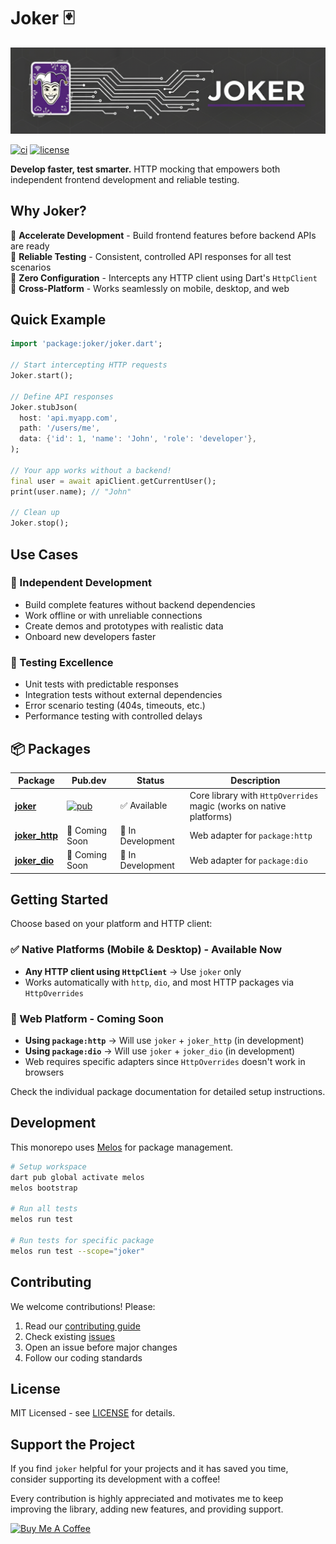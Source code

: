 # Joker 🃏

![Joker Banner](https://raw.githubusercontent.com/juanvegu/joker_dart/main/assets/joker_banner.png)

[![ci](https://github.com/juanvegu/joker_dart/actions/workflows/ci.yaml/badge.svg)](https://github.com/juanvegu/joker_dart/actions/workflows/ci.yaml)
[![license](https://img.shields.io/badge/license-MIT-blue.svg)](https://opensource.org/licenses/MIT)

**Develop faster, test smarter.** HTTP mocking that empowers both independent frontend development and reliable testing.

## Why Joker?

🚀 **Accelerate Development** - Build frontend features before backend APIs are ready  
🧪 **Reliable Testing** - Consistent, controlled API responses for all test scenarios  
🎯 **Zero Configuration** - Intercepts any HTTP client using Dart's `HttpClient`  
📱 **Cross-Platform** - Works seamlessly on mobile, desktop, and web  

## Quick Example

```dart
import 'package:joker/joker.dart';

// Start intercepting HTTP requests
Joker.start();

// Define API responses  
Joker.stubJson(
  host: 'api.myapp.com',
  path: '/users/me',
  data: {'id': 1, 'name': 'John', 'role': 'developer'},
);

// Your app works without a backend!
final user = await apiClient.getCurrentUser();
print(user.name); // "John"

// Clean up
Joker.stop();
```

## Use Cases

### 🚀 Independent Development

- Build complete features without backend dependencies
- Work offline or with unreliable connections  
- Create demos and prototypes with realistic data
- Onboard new developers faster

### 🧪 Testing Excellence

- Unit tests with predictable responses
- Integration tests without external dependencies
- Error scenario testing (404s, timeouts, etc.)
- Performance testing with controlled delays

## 📦 Packages

| Package | Pub.dev | Status | Description |
|---------|---------|--------|-------------|
| **[joker](packages/joker)** | [![pub](https://img.shields.io/pub/v/joker.svg)](https://pub.dev/packages/joker) | ✅ Available | Core library with `HttpOverrides` magic (works on native platforms) |
| **[joker_http](packages/joker_http)** | 🚧 Coming Soon | 🚧 In Development | Web adapter for `package:http` |
| **[joker_dio](packages/joker_dio)** | 🚧 Coming Soon | 🚧 In Development | Web adapter for `package:dio` |

## Getting Started

Choose based on your platform and HTTP client:

### ✅ Native Platforms (Mobile & Desktop) - Available Now

- **Any HTTP client using `HttpClient`** → Use `joker` only
- Works automatically with `http`, `dio`, and most HTTP packages via `HttpOverrides`

### 🚧 Web Platform - Coming Soon

- **Using `package:http`** → Will use `joker` + `joker_http` (in development)
- **Using `package:dio`** → Will use `joker` + `joker_dio` (in development)
- Web requires specific adapters since `HttpOverrides` doesn't work in browsers

Check the individual package documentation for detailed setup instructions.

## Development

This monorepo uses [Melos](https://melos.invertase.dev) for package management.

```bash
# Setup workspace
dart pub global activate melos
melos bootstrap

# Run all tests
melos run test

# Run tests for specific package
melos run test --scope="joker"
```

## Contributing

We welcome contributions! Please:

1. Read our [contributing guide](CONTRIBUTING.md)
2. Check existing [issues](https://github.com/juanvegu/joker_dart/issues)
3. Open an issue before major changes
4. Follow our coding standards

## License

MIT Licensed - see [LICENSE](LICENSE) for details.

## Support the Project

If you find `joker` helpful for your projects and it has saved you time, consider supporting its development with a coffee!

Every contribution is highly appreciated and motivates me to keep improving the library, adding new features, and providing support.

[![Buy Me A Coffee](https://cdn.buymeacoffee.com/buttons/v2/default-yellow.png)](https://www.buymeacoffee.com/juanvegu)
